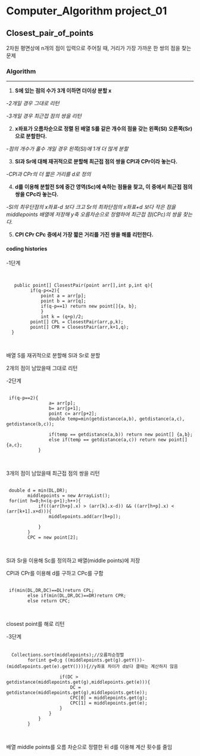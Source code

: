 # Computer_Algorithm project_01
## Closest_pair_of_points
2차원 평면상에 n개의 점이 입력으로 주어질 때, 거리가 가장 가까운 한 쌍의 점을 찾는 문제
### Algorithm
___
 1. **S에 있는 점의 수가 3개 이하면 더이상 분할 x**
  
  
  -*2개일 경우 그대로 리턴*
  
  
  -*3개일 경우 최근접 점의 쌍을 리턴*
  
  
 2. **x좌표가 오름차순으로 정렬 된 배열 S를 같은 개수의 점을 갖는 왼쪽(Sl) 오른쪽(Sr)으로 분할한다.**
  
  
  -*점의 개수가 홀수 개일 경우 왼쪽(Sl)에 1개 더 많게 분할*
  
  
 3. **Sl과 Sr에 대해 재귀적으로 분할해 최근접 점의 쌍을 CPl과 CPr이라 놓는다.**
 
 
 -*CPl과 CPr의 더 짧은 거리를 d로 정의*
  
  
 4. **d를 이용해 분할전 S에 중간 영역(Sc)에 속하는 점들을 찾고, 이 중에서 최근접 점의 쌍을 CPc라 놓는다.**
  
  
  -*Sl의 최우단점의 x좌표-d 보다 크고 Sr의 최좌단점의 x좌표+d 보다 작은 점을 middlepoints 배열에 저장해 y축 오름차순으로 정렬하여 최근접 점(CPc)의 쌍을 찾는다.*
  
  
 5. **CPl CPr CPc 중에서 가장 짧은 거리를 가진 쌍을 해를 리턴한다.**
 
 
 #### coding histories
 -1단계
 
 
 <pre>
 <code>

   public point[] ClosestPair(point arr[],int p,int q){
         if(q-p<=2){
             point a = arr[p];
             point b = arr[q];
             if(q-p==1) return new point[]{a, b};
             }
             int k = (q+p)/2;
         point[] CPL = ClosestPair(arr,p,k);
         point[] CPR = ClosestPair(arr,k+1,q);
  }
  </code>
  </pre>
 
 배열 S를 재귀적으로 분할해 Sl과 Sr로 분할
 
 2개의 점이 남았을때 그대로 리턴
 
 -2단계
 
 <pre>
 <code>
 if(q-p==2){
                a= arr[p];
                b= arr[p+1];
                point c= arr[p+2];
                double temp=min(getdistance(a,b), getdistance(a,c), getdistance(b,c));

                if(temp == getdistance(a,b)) return new point[] {a,b};
                else if(temp == getdistance(a,c)) return new point[] {a,c};
            }
 </code>
 </pre>
 
 3개의 점이 남았을때 최근접 점의 쌍을 리턴
 
 <pre>
 <code>
 double d = min(DL,DR);
        middlepoints = new ArrayList<point>();
 for(int h=0;h<(q-p+1);h++){
            if(((arr[h+p].x) > (arr[k].x-d)) && ((arr[h+p].x) < (arr[k+1].x+d))){
                middlepoints.add(arr[h+p]);

            }
        }
        CPC = new point[2];
 </code>
 </pre>
 
 Sl과 Sr을 이용해 Sc를 정의하고 배열(middle points)에 저장
 
 
 CPl과 CPr를 이용해 d를 구하고 CPc를 구함
 
 <pre>
 <code>
 if(min(DL,DR,DC)==DL)return CPL;
        else if(min(DL,DR,DC)==DR)return CPR;
        else return CPC;
        
</code>
</pre>
 closest point를 해로 리턴
 
 
 -3단계
 
 <pre>
 <code>
  Collections.sort(middlepoints);//오름차순정렬
        for(int g=0;g<middlepoints.size();g++){
            for(int e=g+1;e<middlepoints.size();e++){
                if(d > ((middlepoints.get(g).getY())-(middlepoints.get(e).getY()))){//y좌표 차이가 d보다 클때는 계산하지 않음

                    if(DC > getdistance(middlepoints.get(g),middlepoints.get(e))){
                        DC = getdistance(middlepoints.get(g),middlepoints.get(e));
                        CPC[0] = middlepoints.get(g);
                        CPC[1] = middlepoints.get(e);
                    }
                }
            }
        }
 </code>
 </pre>
 배열 middle points를 오름 차순으로 정렬한 뒤 d를 이용해 계산 횟수를 줄임
 
 


 
 
 
